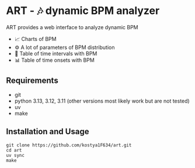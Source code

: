 # ART - 🎶 dynamic BPM analyzer
ART provides a web interface to analyze dynamic BPM
* 📈 Charts of BPM
* ⚙️ A lot of parameters of BPM distribution
* 📝 Table of time intervals with BPM
* 📊 Table of time onsets with BPM

## Requirements
* git
* python 3.13, 3.12, 3.11 (other versions most likely work but are not tested)
* uv
* make

## Installation and Usage
```shell
git clone https://github.com/kostya1F634/art.git
cd art
uv sync
make
```
